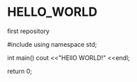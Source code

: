 # HELLO_WORLD
first repository

#include <iostream>
using namespace std;

int main()
cout <<"HEllO WORLD!" <<endl;

return 0;
